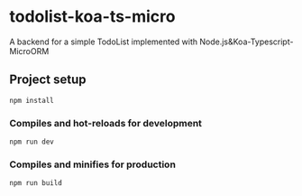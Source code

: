# todolist-koa-ts-micro
A backend for a simple TodoList implemented with Node.js&amp;Koa-Typescript-MicroORM
## Project setup
```
npm install
```

### Compiles and hot-reloads for development
```
npm run dev
```

### Compiles and minifies for production
```
npm run build
```

